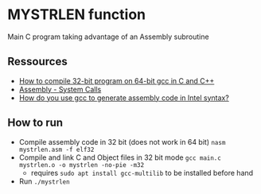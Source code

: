 # MYSTRLEN function
Main C program taking advantage of an Assembly subroutine

## Ressources
- [How to compile 32-bit program on 64-bit gcc in C and C++](geeksforgeeks.org/compile-32-bit-program-64-bit-gcc-c-c/)
- [Assembly - System Calls](https://www.tutorialspoint.com/assembly_programming/assembly_system_calls.htm)
- [How do you use gcc to generate assembly code in Intel syntax?](https://stackoverflow.com/questions/199966/how-do-you-use-gcc-to-generate-assembly-code-in-intel-syntax)

## How to run
- Compile assembly code in 32 bit (does not work in 64 bit) `nasm mystrlen.asm -f elf32`
- Compile and link C and Object files in 32 bit mode `gcc main.c mystrlen.o -o mystrlen -no-pie -m32`
    - requires `sudo apt install gcc-multilib` to be installed before hand
- Run `./mystrlen`